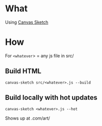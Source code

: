 # What
Using [Canvas Sketch](https://github.com/mattdesl/canvas-sketch)

# How

For `<whatever`> = any js file in src/

## Build HTML

```
canvas-sketch src/<whatever>.js --build
```

## Build locally with hot updates

```
canvas-sketch <whatever>.js --hot
```

Shows up at .com/art/<whatever>
